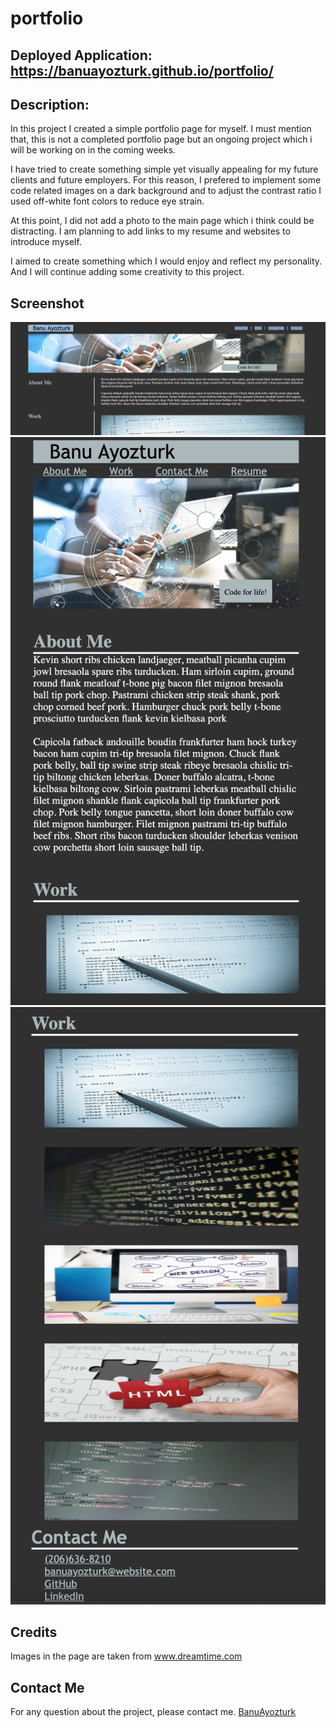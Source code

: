 # portfolio

## Deployed Application: https://banuayozturk.github.io/portfolio/

## Description: 
In this project I created a simple portfolio page for myself. I must mention that, this is not a completed portfolio page but an ongoing project which i will be working on in the coming weeks.

I have tried to create something simple yet visually appealing for my future clients and future employers. For this reason, I prefered to implement some code related images on a dark background and to adjust the contrast ratio I used off-white font colors to reduce eye strain.

At this point, I did not add a photo to the main page which i think could be distracting. I am planning to add links to my resume and websites to introduce myself.

I aimed to create something which I would enjoy and reflect my personality. And I will continue adding some creativity to this project.

## Screenshot
![Portfolio page - 3240.1166](./images/screenshot-one.png)
![Portfolio page - 968.1744 -1-](./images/screenshot-two.png)
![Portfolio page - 968.1744 -2-](./images/screenshot-three.png)

## Credits
Images in the page  are taken from www.dreamtime.com 

## Contact Me
For any question about the project, please contact me.
[BanuAyozturk](mailto:bnyksl@gmail.com)

